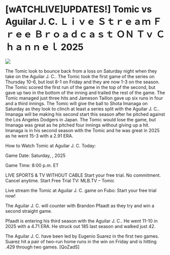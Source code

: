 # [wATCHLIVE]UPDATES!] Tomic vs Aguilar J. C. Ｌｉｖｅ Ｓｔｒｅａｍ Ｆｒｅｅ Ｂｒｏａｄｃａｓｔ ＯＮ Ｔｖ Ｃｈａｎｎｅｌ  2025  
  
  
[![](https://i.imgur.com/qSNzIqt.png)](https://movie.rssnews.media/HiOvXxc.php)  
  
The Tomic look to bounce back from a loss on Saturday night when they take on the Aguilar J. C.. The Tomic took the first game of the series on Thursday 10-6, but lost 8-1 on Friday and they are now 1-3 on the season. The Tomic scored the first run of the game in the top of the second, but gave up two in the bottom of the inning and trailed the rest of the game. The Tomic managed just three hits and Jameson Taillon gave up six runs in four and a third innings. The Tomic will give the ball to Shota Imanaga on Saturday as they look to clinch at least a series split with the Aguilar J. C.. Imanaga will be making his second start this season after he pitched against the Los Angeles Dodgers in Japan. The Tomic would lose the game, but Imanaga was great as he pitched four innings without giving up a hit. Imanaga is in his second season with the Tomic and he was great in 2025 as he went 15-3 with a 2.91 ERA.

How to Watch Tomic at Aguilar J. C. Today:

Game Date: Saturday, , 2025

Game Time: 8:00 p.m. ET

LIVE SPORTS & TV WITHOUT CABLE
Start your free trial. No commitment. Cancel anytime.
Start Free Trial
TV: MLB.TV – Tomic

Live stream the Tomic at Aguilar J. C. game on Fubo: Start your free trial now!

The Aguilar J. C. will counter with Brandon Pfaadt as they try and win a second straight game.

Pfaadt is entering his third season with the Aguilar J. C.. He went 11-10 in 2025 with a 4.71 ERA. He struck out 185 last season and walked just 42.

The Aguilar J. C. have been led by Eugenio Suarez in the first two games. Suarez hit a pair of two-run home runs in the win on Friday and is hitting .429 through two games. [QoZadS]